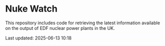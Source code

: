 # Nuke Watch

This repository includes code for retrieving the latest information available on the output of EDF nuclear power plants in the UK.

Last updated: 2025-06-13 10:18